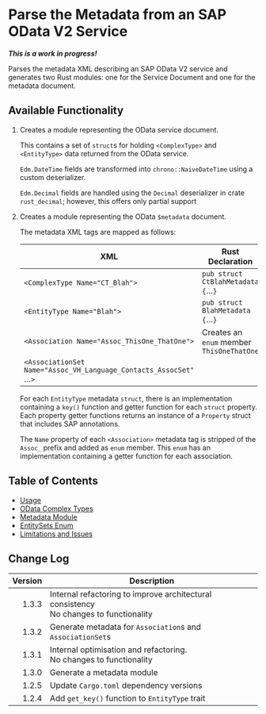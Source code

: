 # Parse the Metadata from an SAP OData V2 Service

***This is a work in progress!***

Parses the metadata XML describing an SAP OData V2 service and generates two Rust modules: one for the Service Document and one for the metadata document.

## Available Functionality

1. Creates a module representing the OData service document.

   This contains a set of `struct`s for holding `<ComplexType>` and `<EntityType>` data returned from the OData service.

   `Edm.DateTime` fields are transformed into `chrono::NaiveDateTime` using a custom deserializer.

   `Edm.Decimal` fields are handled using the `Decimal` deserializer in crate `rust_decimal`; however, this offers only partial support

1. Creates a module representing the OData `$metadata` document.

   The metadata XML tags are mapped as follows:

   | XML | Rust Declaration
   |---|---
   | `<ComplexType Name="CT_Blah">` | `pub struct CtBlahMetadata {`&hellip;`}`
   | `<EntityType Name="Blah">` | `pub struct BlahMetadata {`&hellip;`}`
   | `<Association Name="Assoc_ThisOne_ThatOne">` | Creates an `enum` member `ThisOneThatOne`
   | `<AssociationSet Name="Assoc_VH_Language_Contacts_AssocSet" `&hellip;`>`

   For each `EntityType` metadata `struct`, there is an implementation containing a `key()` function and getter function for each `struct` property.
   Each property getter functions returns an instance of a `Property` struct that includes SAP annotations.

   The `Name` property of each `<Association>` metadata tag is stripped of the `Assoc_` prefix and added as `enum` member.
   This `enum` has an implementation containing a getter function for each association.

## Table of Contents

* [Usage](./docs/usage.md)
* [OData Complex Types](./docs/complex_types.md)
* [Metadata Module](./docs/metadata.md)
* [EntitySets Enum](./docs/entitysets_enum.md)
* [Limitations and Issues](./docs/limitations.md)

## Change Log

| Version | Description
|--:|---
1.3.3 | Internal refactoring to improve architectural consistency<br>No changes to functionality
1.3.2 | Generate metadata for `Association`s and `AssociationSet`s
1.3.1 | Internal optimisation and refactoring.<br>No changes to functionality
1.3.0 | Generate a metadata module
1.2.5 | Update `Cargo.toml` dependency versions
1.2.4 | Add `get_key()` function to `EntityType` trait

